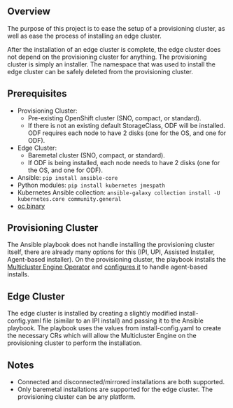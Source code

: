 ## Overview
The purpose of this project is to ease the setup of a provisioning cluster, as well as ease the process of installing an edge cluster.

After the installation of an edge cluster is complete, the edge cluster does not depend on the provisioning cluster for anything. The provisioning cluster is simply an installer. The namespace that was used to install the edge cluster can be safely deleted from the provisioning cluster.

## Prerequisites
* Provisioning Cluster:
  * Pre-existing OpenShift cluster (SNO, compact, or standard).
  * If there is not an existing default StorageClass, ODF will be installed. ODF requires each node to have 2 disks (one for the OS, and one for ODF).
* Edge Cluster:
  * Baremetal cluster (SNO, compact, or standard).
  * If ODF is being installed, each node needs to have 2 disks (one for the OS, and one for ODF).
* Ansible: ```pip install ansible-core```
* Python modules: ```pip install kubernetes jmespath```
* Kubernetes Ansible collection: ```ansible-galaxy collection install -U kubernetes.core community.general```
* [oc binary](https://mirror.openshift.com/pub/openshift-v4/clients/ocp/stable/openshift-client-linux.tar.gz)

## Provisioning Cluster
The Ansible playbook does not handle installing the provisioning cluster itself, there are already many options for this (IPI, UPI, Assisted Installer, Agent-based installer). On the provisioning cluster, the playbook installs the [Multicluster Engine Operator](https://access.redhat.com/documentation/en-us/red_hat_advanced_cluster_management_for_kubernetes/2.6/html-single/multicluster_engine/index) and [configures it](https://github.com/openshift/assisted-service/tree/master/docs/hive-integration) to handle agent-based installs.

## Edge Cluster
The edge cluster is installed by creating a slightly modified install-config.yaml file (similar to an IPI install) and passing it to the Ansible playbook. The playbook uses the values from install-config.yaml to create the necessary CRs which will allow the Multicluster Engine on the provisioning cluster to perform the installation.

## Notes
* Connected and disconnected/mirrored installations are both supported.
* Only baremetal installations are supported for the edge cluster. The provisioning cluster can be any platform.
